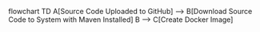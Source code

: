 flowchart TD
    A[Source Code Uploaded to GitHub] --> B[Download Source Code to System with Maven Installed]
    B --> C[Create Docker Image]
